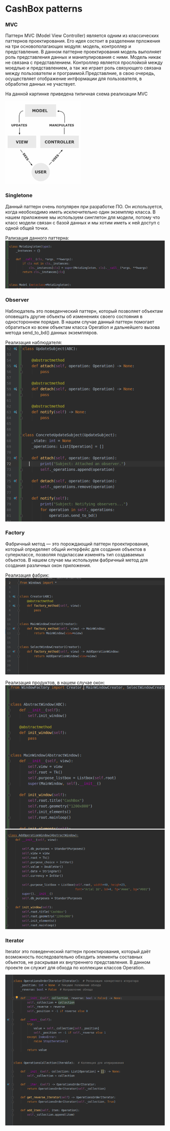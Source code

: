 # CashBox patterns


### MVC
Паттерн MVC (Model View Controller) является одним из классических паттернов проектирования.
Его идея состоит в разделении прложения на три основополагающих модуля: модель, контроллер и представление.
В данном паттерне проектирования модель выполняет роль представления данных и манипулирования с ними. Модель никак не связана с представлением. Контроллер является прослойкой между моедлью и представлением, а так же играет роль связующего связана между пользователм и программой.Представлние, в свою очередь, осуществляет отображение интформации для пользователя, в обработке данных не участвует.

На данной картинке приведена типичная схема реализации MVC

![MVC](https://github.com/Moistra/CashBox/blob/master/Patterns/Screens/mvc_pic.png)

### Singletone
Данный паттерн очень популярен при разработке ПО. Он используется, когда необоходимо иметь исключительно один экземпляр класса. В нашем приложение мы используем синглетон для модели, потому что класс модели связан с базой данных и мы хотим иметь к ней доступ с одной общей точки.

Рализация данного паттерна:
![Singleton](https://github.com/Moistra/CashBox/blob/master/Patterns/Screens/Singleton.png)

### Observer
Наблюдатель это поведенческий паттерн, который позволяет объектам оповещать другие объекты об изменениях своего состояния в одностороннем порядке. В нашем случае данный паттерн помогает обратиться ко всем объектам класса Operation и дальнейшего вызова метода send_to_bd() данных экземпляров.

Реализация наблюдателя:
![Observer](https://github.com/Moistra/CashBox/blob/master/Patterns/Screens/Observer1.png)

### Factory
Фабричный метод — это порождающий паттерн проектирования, который определяет общий интерфейс для создания объектов в суперклассе, позволяя подклассам изменять тип создаваемых объектов. В нашем случае мы используем фабричный метод для создания различных окон приложения. 

Реализация фабрик:
![Factory1](https://github.com/Moistra/CashBox/blob/master/Patterns/Screens/Factory1.png)

Реализация продуктов, в нашем случае окон:
![Factory2](https://github.com/Moistra/CashBox/blob/master/Patterns/Screens/Factory2.png)
![Factory3](https://github.com/Moistra/CashBox/blob/master/Patterns/Screens/Factory3.png)

### Iterator
Iterator это поведенческий паттерн проектирования, который даёт возможность последовательно обходить элементы составных объектов, не раскрывая их внутреннего представления. В данном проекте он служит для обхода по коллекции классов Operation.

![Iterator](https://github.com/Moistra/CashBox/blob/master/Patterns/Screens/Iterator.png)


